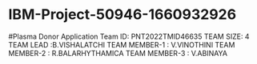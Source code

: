 # IBM-Project-50946-1660932926
#Plasma Donor Application
Team ID: PNT2022TMID46635
TEAM SIZE: 4
TEAM LEAD :B.VISHALATCHI
TEAM MEMBER-1 : V.VINOTHINI
TEAM MEMBER-2 : R.BALARHYTHAMICA
TEAM MEMBER-3 : V.ABINAYA
